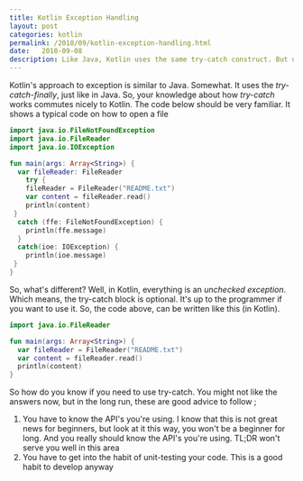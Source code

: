 ```yaml
---
title: Kotlin Exception Handling
layout: post
categories: kotlin
permalink: /2018/09/kotlin-exception-handling.html
date:   2018-09-08 
description: Like Java, Kotlin uses the same try-catch construct. But unlike Java, Kotlin treat all exceptions as unchecked. Hence, try-catch is optional
---
```


Kotlin's approach to exception is similar to Java. Somewhat. It uses the _try-catch-finally_, just like in Java. So, your knowledge about how _try-catch_ works commutes nicely to Kotlin. The code below should be very familiar. It shows a typical code on how to open a file

```kotlin
import java.io.FileNotFoundException
import java.io.FileReader
import java.io.IOException

fun main(args: Array<String>) {
  var fileReader: FileReader
    try {
    fileReader = FileReader("README.txt")
    var content = fileReader.read()
    println(content)
 }
  catch (ffe: FileNotFoundException) {
    println(ffe.message)
  }
  catch(ioe: IOException) {
    println(ioe.message)
 }
}
```

So, what's different? Well, in Kotlin, everything is an _unchecked exception_. Which means, the try-catch block is optional. It's up to the programmer if you want to use it. So, the code above, can be written like this (in Kotlin).

```kotlin
import java.io.FileReader  

fun main(args: Array<String>) {
  var fileReader = FileReader("README.txt")  
  var content = fileReader.read()  
  println(content)
}
```

So how do you know if you need to use try-catch. You might not like the answers now, but in the long run, these are good advice to follow ;

1. You have to know the API's you're using. I know that this is not great news for beginners, but look at it this way, you won't be a beginner for long. And you really should know the API's you're using. TL;DR won't serve you well in this area
2. You have to get into the habit of unit-testing your code. This is a good habit to develop anyway